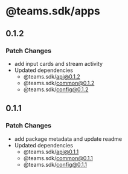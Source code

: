 # @teams.sdk/apps

## 0.1.2

### Patch Changes

- add input cards and stream activity
- Updated dependencies
  - @teams.sdk/api@0.1.2
  - @teams.sdk/common@0.1.2
  - @teams.sdk/config@0.1.2

## 0.1.1

### Patch Changes

- add package metadata and update readme
- Updated dependencies
  - @teams.sdk/api@0.1.1
  - @teams.sdk/common@0.1.1
  - @teams.sdk/config@0.1.1
